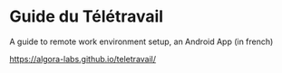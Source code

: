 # Guide du Télétravail
A guide to remote work environment setup, an Android App (in french)

https://algora-labs.github.io/teletravail/
